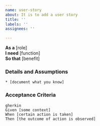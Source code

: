 ```yaml
---
name: user-story
about: It is to add a user story
title: ''
labels: ''
assignees: ''

---
```


**As a** [role]  
**I need** [function]  
**So that** [benefit]  
      
### Details and Assumptions
    * [document what you know]      
### Acceptance Criteria     
    gherkin
    Given [some context]
    When [certain action is taken]
    Then [the outcome of action is observed]
